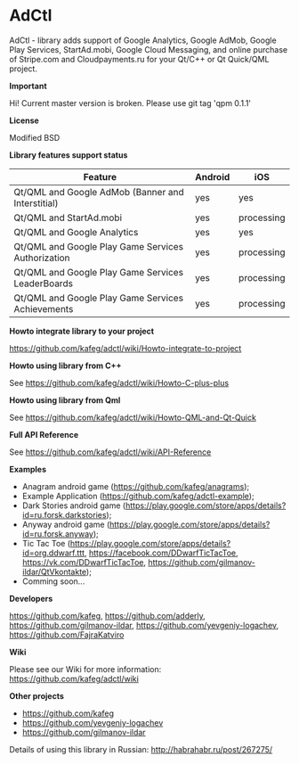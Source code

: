 # AdCtl
AdCtl - library adds support of Google Analytics, Google AdMob, Google Play Services, StartAd.mobi, Google Cloud Messaging, and online purchase of Stripe.com and Cloudpayments.ru for your Qt/C++ or Qt Quick/QML project.

**Important**

Hi! Current master version is broken. Please use git tag 'qpm 0.1.1'

**License**

Modified BSD

**Library features support status**

Feature | Android  | iOS
--------|----------|-----
Qt/QML and Google AdMob (Banner and Interstitial) | yes | yes
Qt/QML and StartAd.mobi | yes | processing
Qt/QML and Google Analytics | yes | yes
Qt/QML and Google Play Game Services Authorization | yes | processing
Qt/QML and Google Play Game Services LeaderBoards | yes | processing
Qt/QML and Google Play Game Services Achievements | yes | processing

**Howto integrate library to your project**

https://github.com/kafeg/adctl/wiki/Howto-integrate-to-project

**Howto using library from C++**

See https://github.com/kafeg/adctl/wiki/Howto-C-plus-plus

**Howto using library from Qml**

See https://github.com/kafeg/adctl/wiki/Howto-QML-and-Qt-Quick

**Full API Reference**

See https://github.com/kafeg/adctl/wiki/API-Reference

**Examples**
- Anagram android game (https://github.com/kafeg/anagrams);
- Example Application (https://github.com/kafeg/adctl-example);
- Dark Stories android game (https://play.google.com/store/apps/details?id=ru.forsk.darkstories);
- Anyway android game (https://play.google.com/store/apps/details?id=ru.forsk.anyway);
- Tic Tac Toe (https://play.google.com/store/apps/details?id=org.ddwarf.ttt, https://facebook.com/DDwarfTicTacToe, https://vk.com/DDwarfTicTacToe, https://github.com/gilmanov-ildar/QtVkontakte);
- Comming soon...

**Developers**

https://github.com/kafeg, https://github.com/adderly, https://github.com/gilmanov-ildar, https://github.com/yevgeniy-logachev, https://github.com/FajraKatviro

**Wiki**

Please see our Wiki for more information: https://github.com/kafeg/adctl/wiki

**Other projects**
- https://github.com/kafeg
- https://github.com/yevgeniy-logachev
- https://github.com/gilmanov-ildar

Details of using this library in Russian: http://habrahabr.ru/post/267275/
